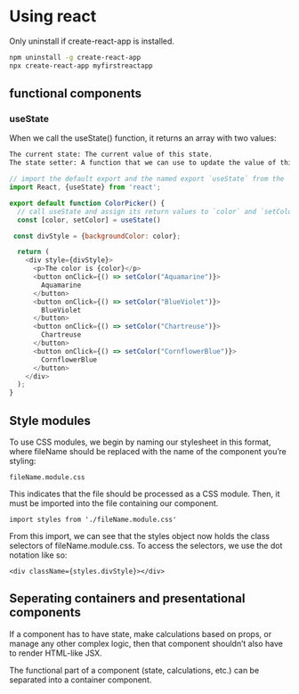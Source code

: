# Using react

Only uninstall if create-react-app is installed.

```bash
npm uninstall -g create-react-app
npx create-react-app myfirstreactapp
```


## functional components
### useState
When we call the useState() function, it returns an array with two values:

```bash
The current state: The current value of this state.
The state setter: A function that we can use to update the value of this state.
```

```javaScript
// import the default export and the named export `useState` from the 'react' library
import React, {useState} from 'react';

export default function ColorPicker() {
  // call useState and assign its return values to `color` and `setColor`
  const [color, setColor] = useState()

 const divStyle = {backgroundColor: color};

  return (
    <div style={divStyle}>
      <p>The color is {color}</p>
      <button onClick={() => setColor("Aquamarine")}>
        Aquamarine
      </button>
      <button onClick={() => setColor("BlueViolet")}>
        BlueViolet
      </button>
      <button onClick={() => setColor("Chartreuse")}>
        Chartreuse
      </button>
      <button onClick={() => setColor("CornflowerBlue")}>
        CornflowerBlue
      </button>
    </div>
  );
}
```

## Style modules

To use CSS modules, we begin by naming our stylesheet in this format, where fileName should be replaced with the name of the component you’re styling:

```fileName.module.css```
 
This indicates that the file should be processed as a CSS module. Then, it must be imported into the file containing our component.

```import styles from './fileName.module.css'```
 
 From this import, we can see that the styles object now holds the class selectors of fileName.module.css. To access the selectors, we use the dot notation like so:

```<div className={styles.divStyle}></div>```

## Seperating containers and presentational components

If a component has to have state, make calculations based on props, or manage any other complex logic, then that component shouldn’t also have to render HTML-like JSX.

The functional part of a component (state, calculations, etc.) can be separated into a container component.